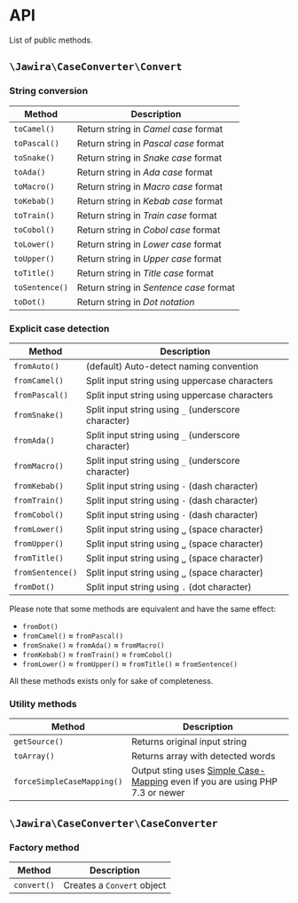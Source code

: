 API
===

List of public methods.

`\Jawira\CaseConverter\Convert`
-------------------------------

### String conversion

| Method          | Description                             |
| --------------- | --------------------------------------- |
| `toCamel()`     | Return string in _Camel case_ format    |
| `toPascal()`    | Return string in _Pascal case_ format   |
| `toSnake()`     | Return string in _Snake case_ format    |
| `toAda()`       | Return string in _Ada case_ format      |
| `toMacro()`     | Return string in _Macro case_ format    |
| `toKebab()`     | Return string in _Kebab case_ format    |
| `toTrain()`     | Return string in _Train case_ format    |
| `toCobol()`     | Return string in _Cobol case_ format    |
| `toLower()`     | Return string in _Lower case_ format    |
| `toUpper()`     | Return string in _Upper case_ format    |
| `toTitle()`     | Return string in _Title case_ format    |
| `toSentence()`  | Return string in _Sentence case_ format |
| `toDot()`       | Return string in _Dot notation_         |

### Explicit case detection

| Method            | Description                                         |
| ----------------- | --------------------------------------------------- |
| `fromAuto()`      | (default) Auto-detect naming convention             |
| `fromCamel()`     | Split input string using uppercase characters       | 
| `fromPascal()`    | Split input string using uppercase characters       |
| `fromSnake()`     | Split input string using `_` (underscore character) |
| `fromAda()`       | Split input string using `_` (underscore character) |
| `fromMacro()`     | Split input string using `_` (underscore character) |
| `fromKebab()`     | Split input string using `-` (dash character)       |
| `fromTrain()`     | Split input string using `-` (dash character)       |
| `fromCobol()`     | Split input string using `-` (dash character)       |
| `fromLower()`     | Split input string using `␣` (space character)      |
| `fromUpper()`     | Split input string using `␣` (space character)      |
| `fromTitle()`     | Split input string using `␣` (space character)      |
| `fromSentence()`  | Split input string using `␣` (space character)      |
| `fromDot()`       | Split input string using `.` (dot character)        |

Please note that some methods are equivalent and have the same effect:

- `fromDot()`
- `fromCamel()` ≈ `fromPascal()`
- `fromSnake()` ≈ `fromAda()` ≈ `fromMacro()`
- `fromKebab()` ≈ `fromTrain()` ≈ `fromCobol()`
- `fromLower()` ≈ `fromUpper()` ≈ `fromTitle()` ≈ `fromSentence()`

All these methods exists only for sake of completeness.

### Utility methods

| Method                      | Description                       |
| --------------------------- | --------------------------------- |
| `getSource()`               | Returns original input string     |
| `toArray()`                 | Returns array with detected words |
| `forceSimpleCaseMapping()`  | Output sting uses [Simple Case-Mapping] even if you are using PHP 7.3 or newer | 


`\Jawira\CaseConverter\CaseConverter`
-------------------------------------

### Factory method

| Method        | Description                 |
| ------------- | --------------------------- |
| `convert()`   | Creates a `Convert` object  |


[Simple Case-Mapping]: ./case-mapping.md

